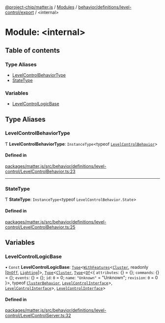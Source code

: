 [@project-chip/matter.js](../README.md) / [Modules](../modules.md) / [behavior/definitions/level-control/export](behavior_definitions_level_control_export.md) / \<internal\>

# Module: \<internal\>

## Table of contents

### Type Aliases

- [LevelControlBehaviorType](behavior_definitions_level_control_export._internal_.md#levelcontrolbehaviortype)
- [StateType](behavior_definitions_level_control_export._internal_.md#statetype)

### Variables

- [LevelControlLogicBase](behavior_definitions_level_control_export._internal_.md#levelcontrollogicbase)

## Type Aliases

### LevelControlBehaviorType

Ƭ **LevelControlBehaviorType**: `InstanceType`\<typeof [`LevelControlBehavior`](behavior_definitions_level_control_export.md#levelcontrolbehavior)\>

#### Defined in

[packages/matter.js/src/behavior/definitions/level-control/LevelControlBehavior.ts:23](https://github.com/project-chip/matter.js/blob/904d0c9b952b91f28a21803759c5e5c66ee4d272/packages/matter.js/src/behavior/definitions/level-control/LevelControlBehavior.ts#L23)

___

### StateType

Ƭ **StateType**: `InstanceType`\<typeof `LevelControlBehavior.State`\>

#### Defined in

[packages/matter.js/src/behavior/definitions/level-control/LevelControlBehavior.ts:25](https://github.com/project-chip/matter.js/blob/904d0c9b952b91f28a21803759c5e5c66ee4d272/packages/matter.js/src/behavior/definitions/level-control/LevelControlBehavior.ts#L25)

## Variables

### LevelControlLogicBase

• `Const` **LevelControlLogicBase**: [`Type`](../interfaces/behavior_cluster_export.ClusterBehavior.Type.md)\<[`WithFeatures`](cluster_export.ClusterComposer.md#withfeatures)\<[`Cluster`](../interfaces/cluster_export.LevelControl.Cluster.md), readonly [[`OnOff`](../enums/cluster_export.LevelControl.Feature.md#onoff), [`Lighting`](../enums/cluster_export.LevelControl.Feature.md#lighting)]\>, [`Type`](../interfaces/behavior_cluster_export.ClusterBehavior.Type.md)\<[`Cluster`](../interfaces/cluster_export.LevelControl.Cluster.md), [`Type`](../interfaces/behavior_cluster_export.ClusterBehavior.Type.md)\<[`Of`](../interfaces/cluster_export.ClusterType.Of.md)\<\{ `attributes`: {} = \{}; `commands`: {} = \{}; `events`: {} = \{}; `id`: ``0`` = 0; `name`: ``"Unknown"`` = "Unknown"; `revision`: ``0`` = 0 }\>, typeof [`ClusterBehavior`](behavior_cluster_export.ClusterBehavior.md), [`LevelControlInterface`](behavior_definitions_level_control_export.md#levelcontrolinterface)\>, [`LevelControlInterface`](behavior_definitions_level_control_export.md#levelcontrolinterface)\>, [`LevelControlInterface`](behavior_definitions_level_control_export.md#levelcontrolinterface)\>

#### Defined in

[packages/matter.js/src/behavior/definitions/level-control/LevelControlServer.ts:32](https://github.com/project-chip/matter.js/blob/904d0c9b952b91f28a21803759c5e5c66ee4d272/packages/matter.js/src/behavior/definitions/level-control/LevelControlServer.ts#L32)
